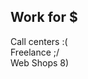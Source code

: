 ## Work for $

<div class="flex three-column">
  <div class="fragment">
    Call centers :(
  </div>
  <div class="fragment">
    Freelance ;/
  </div>
  <div class="fragment">
    Web Shops 8)
  </div>
</div>
